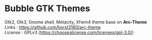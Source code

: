 # Bubble GTK Themes
Gtk2, Gtk3, Gnome shell, Metacity, Xfwm4 theme base on <b>Arc-Theme</b> </br>
Links : https://github.com/horst3180/arc-theme</br>
License : GPLv3 (https://choosealicense.com/licenses/gpl-3.0/)</br>
